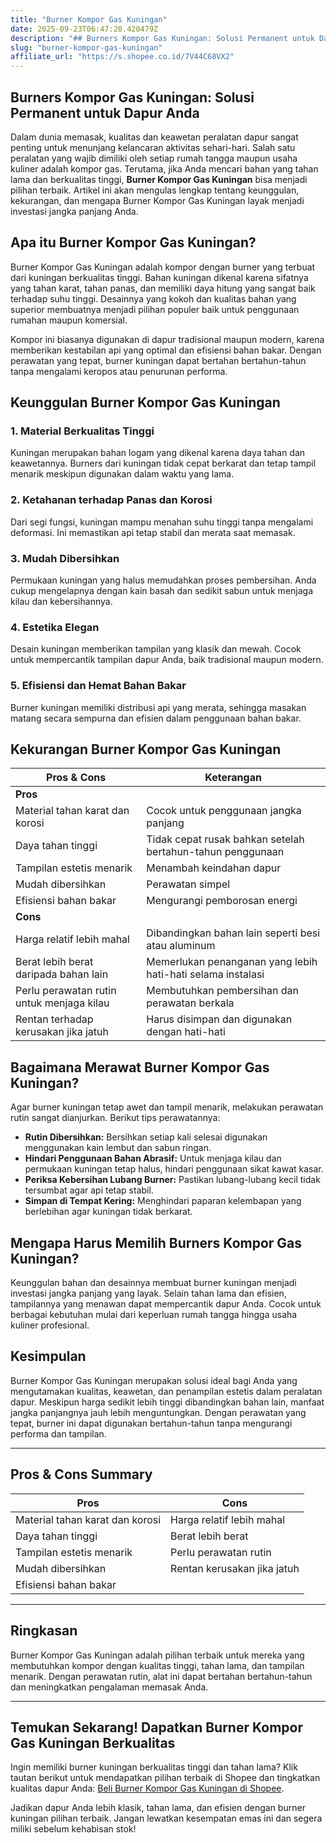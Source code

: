 ```yaml
---
title: "Burner Kompor Gas Kuningan"
date: 2025-09-23T06:47:20.420479Z
description: "## Burners Kompor Gas Kuningan: Solusi Permanent untuk Dapur Anda..."
slug: "burner-kompor-gas-kuningan"
affiliate_url: "https://s.shopee.co.id/7V44C68VX2"
---
```

## Burners Kompor Gas Kuningan: Solusi Permanent untuk Dapur Anda

Dalam dunia memasak, kualitas dan keawetan peralatan dapur sangat penting untuk menunjang kelancaran aktivitas sehari-hari. Salah satu peralatan yang wajib dimiliki oleh setiap rumah tangga maupun usaha kuliner adalah kompor gas. Terutama, jika Anda mencari bahan yang tahan lama dan berkualitas tinggi, **Burner Kompor Gas Kuningan** bisa menjadi pilihan terbaik. Artikel ini akan mengulas lengkap tentang keunggulan, kekurangan, dan mengapa Burner Kompor Gas Kuningan layak menjadi investasi jangka panjang Anda.

## Apa itu Burner Kompor Gas Kuningan?

Burner Kompor Gas Kuningan adalah kompor dengan burner yang terbuat dari kuningan berkualitas tinggi. Bahan kuningan dikenal karena sifatnya yang tahan karat, tahan panas, dan memiliki daya hitung yang sangat baik terhadap suhu tinggi. Desainnya yang kokoh dan kualitas bahan yang superior membuatnya menjadi pilihan populer baik untuk penggunaan rumahan maupun komersial.

Kompor ini biasanya digunakan di dapur tradisional maupun modern, karena memberikan kestabilan api yang optimal dan efisiensi bahan bakar. Dengan perawatan yang tepat, burner kuningan dapat bertahan bertahun-tahun tanpa mengalami keropos atau penurunan performa.

## Keunggulan Burner Kompor Gas Kuningan

### 1. Material Berkualitas Tinggi
Kuningan merupakan bahan logam yang dikenal karena daya tahan dan keawetannya. Burners dari kuningan tidak cepat berkarat dan tetap tampil menarik meskipun digunakan dalam waktu yang lama.

### 2. Ketahanan terhadap Panas dan Korosi
Dari segi fungsi, kuningan mampu menahan suhu tinggi tanpa mengalami deformasi. Ini memastikan api tetap stabil dan merata saat memasak.

### 3. Mudah Dibersihkan
Permukaan kuningan yang halus memudahkan proses pembersihan. Anda cukup mengelapnya dengan kain basah dan sedikit sabun untuk menjaga kilau dan kebersihannya.

### 4. Estetika Elegan
Desain kuningan memberikan tampilan yang klasik dan mewah. Cocok untuk mempercantik tampilan dapur Anda, baik tradisional maupun modern.

### 5. Efisiensi dan Hemat Bahan Bakar
Burner kuningan memiliki distribusi api yang merata, sehingga masakan matang secara sempurna dan efisien dalam penggunaan bahan bakar.

## Kekurangan Burner Kompor Gas Kuningan

| **Pros & Cons**                         | **Keterangan**                                                      |
|----------------------------------------|----------------------------------------------------------------------|
| **Pros**                              |                                                                      |
| Material tahan karat dan korosi       | Cocok untuk penggunaan jangka panjang                                |
| Daya tahan tinggi                     | Tidak cepat rusak bahkan setelah bertahun-tahun penggunaan          |
| Tampilan estetis menarik               | Menambah keindahan dapur                                              |
| Mudah dibersihkan                     | Perawatan simpel                                                    |
| Efisiensi bahan bakar                  | Mengurangi pemborosan energi                                        |
| **Cons**                              |                                                                      |
| Harga relatif lebih mahal           | Dibandingkan bahan lain seperti besi atau aluminum                 |
| Berat lebih berat daripada bahan lain| Memerlukan penanganan yang lebih hati-hati selama instalasi          |
| Perlu perawatan rutin untuk menjaga kilau | Membutuhkan pembersihan dan perawatan berkala                     |
| Rentan terhadap kerusakan jika jatuh  | Harus disimpan dan digunakan dengan hati-hati                       |

## Bagaimana Merawat Burner Kompor Gas Kuningan?

Agar burner kuningan tetap awet dan tampil menarik, melakukan perawatan rutin sangat dianjurkan. Berikut tips perawatannya:

- **Rutin Dibersihkan:** Bersihkan setiap kali selesai digunakan menggunakan kain lembut dan sabun ringan.
- **Hindari Penggunaan Bahan Abrasif:** Untuk menjaga kilau dan permukaan kuningan tetap halus, hindari penggunaan sikat kawat kasar.
- **Periksa Kebersihan Lubang Burner:** Pastikan lubang-lubang kecil tidak tersumbat agar api tetap stabil.
- **Simpan di Tempat Kering:** Menghindari paparan kelembapan yang berlebihan agar kuningan tidak berkarat.

## Mengapa Harus Memilih Burners Kompor Gas Kuningan?

Keunggulan bahan dan desainnya membuat burner kuningan menjadi investasi jangka panjang yang layak. Selain tahan lama dan efisien, tampilannya yang menawan dapat mempercantik dapur Anda. Cocok untuk berbagai kebutuhan mulai dari keperluan rumah tangga hingga usaha kuliner profesional.

## Kesimpulan

Burner Kompor Gas Kuningan merupakan solusi ideal bagi Anda yang mengutamakan kualitas, keawetan, dan penampilan estetis dalam peralatan dapur. Meskipun harga sedikit lebih tinggi dibandingkan bahan lain, manfaat jangka panjangnya jauh lebih menguntungkan. Dengan perawatan yang tepat, burner ini dapat digunakan bertahun-tahun tanpa mengurangi performa dan tampilan.

---

## Pros & Cons Summary

| **Pros**                               | **Cons**                          |
|--------------------------------------|----------------------------------|
| Material tahan karat dan korosi     | Harga relatif lebih mahal       |
| Daya tahan tinggi                   | Berat lebih berat               |
| Tampilan estetis menarik             | Perlu perawatan rutin          |
| Mudah dibersihkan                   | Rentan kerusakan jika jatuh    |
| Efisiensi bahan bakar                |                                |

---

## Ringkasan

Burner Kompor Gas Kuningan adalah pilihan terbaik untuk mereka yang membutuhkan kompor dengan kualitas tinggi, tahan lama, dan tampilan menarik. Dengan perawatan rutin, alat ini dapat bertahan bertahun-tahun dan meningkatkan pengalaman memasak Anda.

---

## Temukan Sekarang! Dapatkan Burner Kompor Gas Kuningan Berkualitas

Ingin memiliki burner kuningan berkualitas tinggi dan tahan lama? Klik tautan berikut untuk mendapatkan pilihan terbaik di Shopee dan tingkatkan kualitas dapur Anda: [Beli Burner Kompor Gas Kuningan di Shopee](https://s.shopee.co.id/7V44C68VX2).

Jadikan dapur Anda lebih klasik, tahan lama, dan efisien dengan burner kuningan pilihan terbaik. Jangan lewatkan kesempatan emas ini dan segera miliki sebelum kehabisan stok!